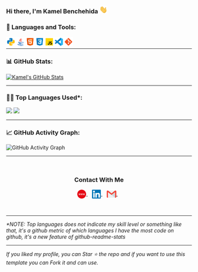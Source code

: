 ### Hi there, I'm Kamel Benchehida <img src="https://github.com/kb8007/kb8007/blob/main/Assets/Hi.gif" width="22px">

### 🧰 Languages and Tools:

<img align="left" alt="Python" width="26px" src="https://github.com/kb8007/kb8007/blob/main/Assets/python.png" />
<img align="left" alt="Java" width="26px" src="https://github.com/kb8007/kb8007/blob/main/Assets/java.png" />
<img align="left" alt="HTML5" width="26px" src="https://github.com/kb8007/kb8007/blob/main/Assets/html.png" />
<img align="left" alt="CSS3" width="26px" src="https://github.com/kb8007/kb8007/blob/main/Assets/css.png" />
<img align="left" alt="JavaScript" width="26px" src="https://github.com/kb8007/kb8007/blob/main/Assets/javascript.png" />
<img align="left" alt="Visual Studio Code" width="26px" src="https://github.com/kb8007/kb8007/blob/main/Assets/visual-studio-code.png" />
<img align="left" alt="Git" width="26px" src="https://github.com/kb8007/kb8007/blob/main/Assets/git.png" />

<br/>
 <hr>
 
<!--   Stats -->
### 📊 GitHub Stats:

<a href="https://github.com/kb8007/kb8007">
  <img align="center" src="https://github-readme-stats.vercel.app/api?username=kb8007&show_icons=true&line_height=27&count_private=true&title_color=ffffff&text_color=c9cacc&icon_color=2bbc8a&bg_color=1d1f21" alt="Kamel's GitHub Stats" />
</a>
 
 <hr>
 
<!--   Top Languages Using -->
### 👨‍💻 Top Languages Used*:
![](https://github-profile-summary-cards.vercel.app/api/cards/repos-per-language?username=kb8007&theme=nord_dark)
![](https://github-profile-summary-cards.vercel.app/api/cards/most-commit-language?username=kb8007&theme=nord_dark)

 <hr>

<!--   GitHub stats graph -->
### 📈 GitHub Activity Graph:
 ![GitHub Activity Graph](https://activity-graph.herokuapp.com/graph?username=kb8007&theme=github)
 
  <hr>
 
 <br>

  <div align="center">
  <h3><b>Contact With Me</b></h3>
  </div>
<p align="center">
<a href="https://kb8007.github.io/portfolio" target="_blank">
  <img align="center" alt="Kamel Benchehida | Portfolio" width="24px" src="https://github.com/kb8007/kb8007/blob/main/Assets/www.svg" />
</a> &nbsp;&nbsp;
<a href="https://www.linkedin.com/in/kamel-benchehida/" target="_blank">
  <img align="center" alt="Kamel Benchehida | Linkedin" width="24px" src="https://github.com/kb8007/kb8007/blob/main/Assets/Linkedin.svg" />
</a> &nbsp;&nbsp;
<a href="mailto:benchehida.contact@gmail.com" target="_blank">
  <img align="center" alt="Kamel Benchehida | Gmail" width="26px" src="https://github.com/kb8007/kb8007/blob/main/Assets/Gmail.svg" />
</a> &nbsp;&nbsp;
<p>
  
<br>
   <hr>
 
  *\*NOTE: Top languages does not indicate my skill level or something like that, it's a github metric of which languages I have the most code on github, it's a new feature of github-readme-stats*
  
   <hr>
 
  *If you liked my profile, you can Star ⭐ the repo and if you want to use this template you can Fork it and can use.*
